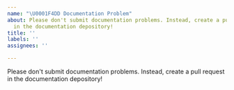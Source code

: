 ```yaml
---
name: "\U0001F4DD Documentation Problem"
about: Please don't submit documentation problems. Instead, create a pull request
  in the documentation depository!
title: ''
labels: ''
assignees: ''

---
```


Please don't submit documentation problems. Instead, create a pull request in the documentation depository!
